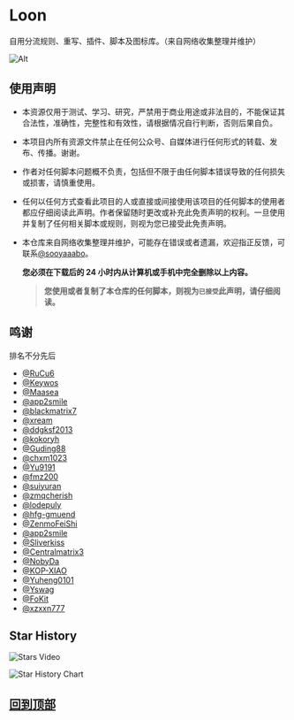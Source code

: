 # Loon
自用分流规则、重写、插件、脚本及图标库。（来自网络收集整理并维护）<br>

![Alt](https://repobeats.axiom.co/api/embed/3deb351aeae7762d0a77427ce568557e05d239b0.svg "Repobeats analytics image")

## 使用声明
- 本资源仅用于测试、学习、研究，严禁用于商业用途或非法目的，不能保证其合法性，准确性，完整性和有效性，请根据情况自行判断，否则后果自负。

- 本项目内所有资源文件禁止在任何公众号、自媒体进行任何形式的转载、发布、传播。谢谢。

- 作者对任何脚本问题概不负责，包括但不限于由任何脚本错误导致的任何损失或损害，请慎重使用。

- 任何以任何方式查看此项目的人或直接或间接使用该项目的任何脚本的使用者都应仔细阅读此声明。作者保留随时更改或补充此免责声明的权利。一旦使用并复制了任何相关脚本或规则，则视为您已接受此免责声明。

- 本仓库来自网络收集整理并维护，可能存在错误或者遗漏，欢迎指正反馈，可联系[@sooyaaabo](https://t.me/sooyaaabo_bot)。<br>

  **您必须在下载后的 24 小时内从计算机或手机中完全删除以上内容。** </br>

  > **您使用或者复制了本仓库的任何脚本，则视为`已接受`此声明，请仔细阅读。**

## 鸣谢
排名不分先后<br>
-   [@RuCu6](https://github.com/RuCu6)<br>
-   [@Keywos](https://github.com/Keywos)<br>
-   [@Maasea](https://github.com/Maasea)<br>
-   [@app2smile](https://github.com/app2smile)<br>
-   [@blackmatrix7](https://github.com/blackmatrix7)<br>
-   [@xream](https://github.com/xream)<br>
-   [@ddgksf2013](https://github.com/ddgksf2013)<br>
-   [@kokoryh](https://github.com/kokoryh)<br>
-   [@Guding88](https://github.com/Guding88)<br>
-   [@chxm1023](https://github.com/chxm1023)<br>
-   [@Yu9191](https://github.com/Yu9191)<br>
-   [@fmz200](https://github.com/fmz200)<br>
-   [@suiyuran](https://github.com/suiyuran)<br>
-   [@zmqcherish](https://github.com/zmqcherish)<br>
-   [@lodepuly](https://gitlab.com/lodepuly/vpn_tool)<br>
-   [@hfg-gmuend](https://github.com/hfg-gmuend)<br>
-   [@ZenmoFeiShi](https://github.com/ZenmoFeiShi)<br>
-   [@app2smile](https://github.com/app2smile)<br>
-   [@Sliverkiss](https://github.com/Sliverkiss)<br>
-   [@Centralmatrix3](https://github.com/Centralmatrix3)<br>
-   [@NobyDa](https://github.com/NobyDa)<br>
-   [@KOP-XIAO](https://github.com/KOP-XIAO)<br>
-   [@Yuheng0101](https://github.com/Yuheng0101)<br>
-   [@Yswag](https://github.com/Yswag)<br>
-   [@FoKit](https://github.com/FoKit)<br>
-   [@xzxxn777](https://github.com/xzxxn777)<br>

## Star History
![Stars Video](https://scastiel.dev/github-stars?repository=sooyaaabo/Loon)

![Star History Chart](https://api.star-history.com/svg?repos=sooyaaabo/Loon&type=Date)

## [回到顶部](https://github.com/sooyaaabo/Loon?tab=readme-ov-file#readme)

